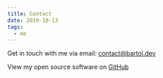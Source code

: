 ```yaml
---
title: Contact
date: 2019-10-13
tags:
  - me
---
```


Get in touch with me via email: [contact@bartol.dev](mailto:contact@bartol.dev)

View my open source software on [GitHub](https://github.com/bartol)
